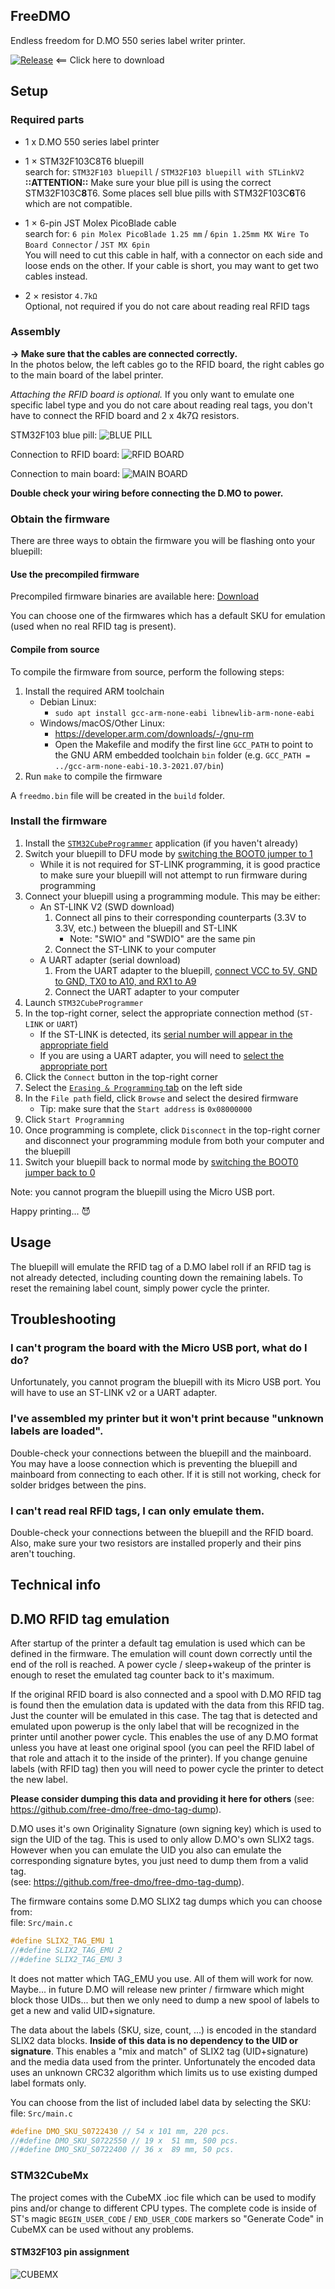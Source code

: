 ## FreeDMO

Endless freedom for D.MO 550 series label writer printer.

[![Release](https://img.shields.io/github/release/free-dmo/free-dmo-stm32.svg?maxAge=60)](https://github.com/free-dmo/free-dmo-stm32/releases/latest) <== Click here to download

## Setup

### Required parts

- 1 x D.MO 550 series label printer

- 1 × STM32F103C8T6 bluepill<br/>
  search for: `STM32F103 bluepill` / `STM32F103 bluepill with STLinkV2`<br/>
  **::ATTENTION::** Make sure your blue pill is using the correct STM32F103C**8**T6. Some places sell blue pills with STM32F103C**6**T6 which are not compatible.

- 1 × 6-pin JST Molex PicoBlade cable<br/>
  search for: `6 pin Molex PicoBlade 1.25 mm` / `6pin 1.25mm MX Wire To Board Connector` / `JST MX 6pin`<br />
  You will need to cut this cable in half, with a connector on each side and loose ends on the other. If your cable is short, you may want to get two cables instead.

- 2 × resistor `4.7kΩ`<br />
  Optional, not required if you do not care about reading real RFID tags

### Assembly

**→ Make sure that the cables are connected correctly.**<br/>
In the photos below, the left cables go to the RFID board, the right cables go to the main board of the label printer.

_Attaching the RFID board is optional._ If you only want to emulate one specific label type and you do not care about reading real tags, you don't have to connect the RFID board and 2 x 4k7Ω resistors.

STM32F103 blue pill:
![BLUE PILL](ASSEMBLY_PICTURES/bluepill.jpg)

Connection to RFID board:
![RFID BOARD](ASSEMBLY_PICTURES/rfid.jpg)

Connection to main board:
![MAIN BOARD](ASSEMBLY_PICTURES/mainboard.jpg)

**Double check your wiring before connecting the D.MO to power.**

### Obtain the firmware

There are three ways to obtain the firmware you will be flashing onto your bluepill:

#### Use the precompiled firmware

Precompiled firmware binaries are available here: [Download](https://github.com/free-dmo/free-dmo-stm32/releases/latest)

You can choose one of the firmwares which has a default SKU for emulation (used when no real RFID tag is present).

#### Compile from source

To compile the firmware from source, perform the following steps:

1. Install the required ARM toolchain
   - Debian Linux:
     - `sudo apt install gcc-arm-none-eabi libnewlib-arm-none-eabi`
   - Windows/macOS/Other Linux:
     - https://developer.arm.com/downloads/-/gnu-rm
     - Open the Makefile and modify the first line `GCC_PATH` to point to the GNU ARM embedded toolchain `bin` folder (e.g. `GCC_PATH = ../gcc-arm-none-eabi-10.3-2021.07/bin`)
2. Run `make` to compile the firmware

A `freedmo.bin` file will be created in the `build` folder.

### Install the firmware

1. Install the [`STM32CubeProgrammer`](https://www.st.com/en/development-tools/stm32cubeprog.html) application (if you haven't already)
2. Switch your bluepill to DFU mode by [switching the BOOT0 jumper to 1](ASSEMBLY_PICTURES/dfu.jpg)
   - While it is not required for ST-LINK programming, it is good practice to make sure your bluepill will not attempt to run firmware during programming
3. Connect your bluepill using a programming module. This may be either:
   - An ST-LINK V2 (SWD download)
     1. Connect all pins to their corresponding counterparts (3.3V to 3.3V, etc.) between the bluepill and ST-LINK
        - Note: "SWIO" and "SWDIO" are the same pin
     2. Connect the ST-LINK to your computer
   - A UART adapter (serial download)
     1. From the UART adapter to the bluepill, [connect VCC to 5V, GND to GND, TX0 to A10, and RX1 to A9](https://www.electronicshub.org/wp-content/uploads/2020/02/Connections-for-Programming-STM32.jpg)
     2. Connect the UART adapter to your computer
4. Launch `STM32CubeProgrammer`
5. In the top-right corner, select the appropriate connection method (`ST-LINK` or `UART`)
   - If the ST-LINK is detected, its [serial number will appear in the appropriate field](ASSEMBLY_PICTURES/st-link-programming.png)
   - If you are using a UART adapter, you will need to [select the appropriate port](https://www.electronicshub.org/wp-content/uploads/2020/02/STM32CubeProgrammer-Config-1.jpg)
6. Click the `Connect` button in the top-right corner
7. Select the [`Erasing & Programming` tab](https://www.electronicshub.org/wp-content/uploads/2020/02/STM32CubeProgrammer-Config-2.jpg) on the left side
8. In the `File path` field, click `Browse` and select the desired firmware
   - Tip: make sure that the `Start address` is `0x08000000`
9. Click `Start Programming`
10. Once programming is complete, click `Disconnect` in the top-right corner and disconnect your programming module from both your computer and the bluepill
11. Switch your bluepill back to normal mode by [switching the BOOT0 jumper back to 0](ASSEMBLY_PICTURES/dfu.jpg)

Note: you cannot program the bluepill using the Micro USB port.

Happy printing... 😈

## Usage

The bluepill will emulate the RFID tag of a D.MO label roll if an RFID tag is not already detected, including counting down the remaining labels. To reset the remaining label count, simply power cycle the printer.

## Troubleshooting

### I can't program the board with the Micro USB port, what do I do?

Unfortunately, you cannot program the bluepill with its Micro USB port. You will have to use an ST-LINK v2 or a UART adapter.

### I've assembled my printer but it won't print because "unknown labels are loaded".

Double-check your connections between the bluepill and the mainboard. You may have a loose connection which is preventing the bluepill and mainboard from connecting to each other. If it is still not working, check for solder bridges between the pins.

### I can't read real RFID tags, I can only emulate them.

Double-check your connections between the bluepill and the RFID board. Also, make sure your two resistors are installed properly and their pins aren't touching.

## Technical info

## D.MO RFID tag emulation

After startup of the printer a default tag emulation is used which can be defined in the firmware.
The emulation will count down correctly until the end of the roll is reached. A power cycle / sleep+wakeup of the printer is enough to reset the emulated tag counter back to it's maximum.

If the original RFID board is also connected and a spool with D.MO RFID tag is found then the emulation data is updated with the data from this RFID tag. Just the counter will be emulated in this case. The tag that is detected and emulated upon powerup is the only label that will be recognized in the printer until another power cycle. This enables the use of any D.MO format unless you have at least one original spool (you can peel the RFID label of that role and attach it to the inside of the printer). If you change genuine labels (with RFID tag) then you will need to power cycle the printer to detect the new label.

**Please consider dumping this data and providing it here for others** (see: https://github.com/free-dmo/free-dmo-tag-dump).

D.MO uses it's own Originality Signature (own signing key) which is used to sign the UID of the tag.
This is used to only allow D.MO's own SLIX2 tags. However when you can emulate the UID you also can emulate the corresponding signature bytes, you just need to dump them from a valid tag.<br/>(see: https://github.com/free-dmo/free-dmo-tag-dump).

The firmware contains some D.MO SLIX2 tag dumps which you can choose from: <br/>
file: `Src/main.c`

```C
#define SLIX2_TAG_EMU 1
//#define SLIX2_TAG_EMU 2
//#define SLIX2_TAG_EMU 3
```

It does not matter which TAG_EMU you use. All of them will work for now. Maybe... in future D.MO will release new printer / firmware which might block those UIDs... but then we only need to dump a new spool of labels to get a new and valid UID+signature.

The data about the labels (SKU, size, count, ...) is encoded in the standard SLIX2 data blocks.
**Inside of this data is no dependency to the UID or signature**. This enables a "mix and match" of SLIX2 tag (UID+signature) and the media data used from the printer. Unfortunately the encoded data uses an unknown CRC32 algorithm which limits us to use existing dumped label formats only.

You can choose from the list of included label data by selecting the SKU: <br/>
file: `Src/main.c`

```C
#define DMO_SKU_S0722430 // 54 x 101 mm, 220 pcs.
//#define DMO_SKU_S0722550 // 19 x  51 mm, 500 pcs.
//#define DMO_SKU_S0722400 // 36 x  89 mm, 50 pcs.
```

### STM32CubeMx

The project comes with the CubeMX .ioc file which can be used to modify pins and/or change to different CPU types. The complete code is inside of ST's magic `BEGIN_USER_CODE` / `END_USER_CODE` markers so "Generate Code" in CubeMX can be used without any problems.

#### STM32F103 pin assignment

![CUBEMX](ASSEMBLY_PICTURES/pin-assignment.png)

